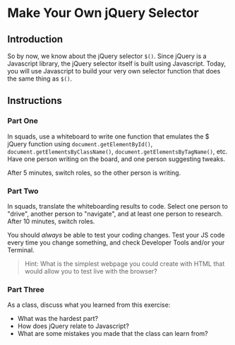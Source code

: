 # Make Your Own jQuery Selector

<!--This is REALLY FUCKING HARD for students.  We're having issues just with using dev tools to t-shoot, never mind the conditionals and function splitting. This time around, we should make sure they have a really solid grasp on general approach before moving into part one, and a really solid grasp on conditionals and functions before part two.-->

## Introduction

So by now, we know about the jQuery selector `$()`. Since jQuery is a Javascript library, the jQuery selector itself is built using Javascript.  Today, you will use Javascript to build your very own selector function that does the same thing as `$()`.

## Instructions

<!-- 11:50 15 minutes -->

### Part One

In squads, use a whiteboard to write one function that emulates the $ jQuery function using `document.getElementById()`, `document.getElementsByClassName()`, `document.getElementsByTagName()`, etc.  Have one person writing on the board, and one person suggesting tweaks.

After 5 minutes, switch roles, so the other person is writing.

<!--Ask devs how they will break up this problem -->

<!--12:05 25 minutes -->

### Part Two

In squads, translate the whiteboarding results to code.  Select one person to "drive", another person to "navigate", and at least one person to research.  After 10 minutes, switch roles.

You should *always* be able to test your coding changes. Test your JS code every time you change something, and check Developer Tools and/or your Terminal.

> Hint: What is the simplest webpage you could create with HTML that would allow you to test live with the browser?

<!-- We don't have time for this

### Part Three

When you are finished with your selector, create a button on your page that says `Transform`.  Use it to change the style of at least: 

- One ID
- Two classes
- Two tags

#### Bonus

Use animations or transitions with your `Transform` button.

-->

<!-- 12:25 5 minutes -->

### Part Three

As a class, discuss what you learned from this exercise:

- What was the hardest part?
- How does jQuery relate to Javascript?
- What are some mistakes you made that the class can learn from?
